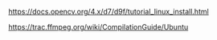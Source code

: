 https://docs.opencv.org/4.x/d7/d9f/tutorial_linux_install.html

https://trac.ffmpeg.org/wiki/CompilationGuide/Ubuntu
